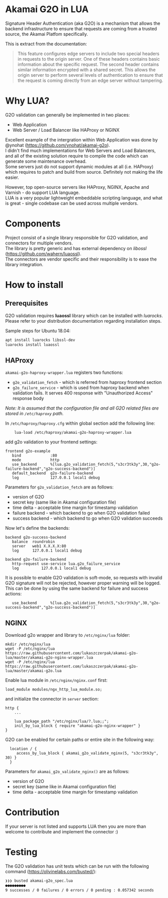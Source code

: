 # Akamai G2O in LUA


Signature Header Authentication (aka G2O) is a mechanism that allows the backend infrastructure to ensure that requests are coming from a trusted source, the Akamai Platfom specifically.

This is extract from the documentation:

> This feature configures edge servers to include two special headers in requests to the origin server. One of these headers contains basic information about the specific request. The second header contains similar information encrypted with a shared secret. This allows the origin server to perform several levels of authentication to ensure that the request is coming directly from an edge server without tampering.

# Why LUA?

G2O validation can generally be implemented in two places:

* Web Application
* Web Server / Load Balancer like HAProxy or NGINX

Excellent example of the intergration within Web Application was done by @ynohat (<https://github.com/ynohat/akamai-g2o>).  
I didn't find much implementations for Web Servers and Load Balancers, and all of the existing solution require to compile the code which can generate some maintenance overhead.  
Some servers just do not support dynamic modules at all (i.e. HAProxy) which requires to patch and build from source. Definitely not making the life easier.

However, top open-source servers like HAProxy, NGINX, Apache and Varnish - do support LUA language.  
LUA is a very popular lightweight embeddable scripting language, and what is great - single codebase can be used across multiple vendors. 

# Components

Project consist of a single library responsible for G2O validation, and connectors for multiple vendors.  
The library is pretty generic and has external dependency on *libossl* (<https://github.com/wahern/luaossl>).  
The connectors are vendor specific and their responsibility is to ease the library integration.


# How to install

## Prerequisites

G2O validation requires **luaossl** library which can be installed with *luarocks*.  
Please refer to your distribution documentation regarding installation steps.

Sample steps for Ubuntu 18.04:

```bash
apt install luarocks libssl-dev
luarocks install luaossl
```

## HAProxy

`akamai-g2o-haproxy-wrapper.lua` registers two functions:

* `g2o_validation_fetch` - which is referred from haproxy frontend section
* `g2o_failure_service` - which is used from haproxy backend when validation fails. It serves 400 response with "Unauthorized Access" response body

*Note: It is assumed that the configuration file and all G2O related files are stored in `/etc/haproxy` path.*

In `/etc/haproxy/haproxy.cfg` within global section add the following line:

```
    lua-load /etc/haproxy/akamai-g2o-haproxy-wrapper.lua
```

add g2o validation to your frontend settings:

```
frontend g2o-example
   bind             :80
   mode             http
   use_backend      %[lua.g2o_validation_fetch(5,"s3cr3tk3y",30,"g2o-failure-backend","g2o-success-backend")]
   default_backend  g2o-failure-backend
   log              127.0.0.1 local1 debug
```

Parameters for `g2o_validation_fetch` are as follows:

* version of G2O
* secret key (same like in Akamai configuration file)
* time delta - acceptable time margin for timestamp validation
* failure backend - which backend to go when G2O validation failed
* success backend - which backend to go when G2O validation succeeds

Now let's define the backends:

```
backend g2o-success-backend
   balance  roundrobin
   server   web1 X.X.X.X:80
   log      127.0.0.1 local1 debug

backend g2o-failure-backend
   http-request use-service lua.g2o_failure_service
   log          127.0.0.1 local1 debug
```

It is possible to enable G2O validation is soft-mode, so requests with invalid G2O signature will not be rejected, however proper warning will be logged. This can be done by using the same backend for failure and success actions:

```
   use_backend      %[lua.g2o_validation_fetch(5,"s3cr3tk3y",30,"g2o-success-backend","g2o-success-backend")]
```

## NGINX

Download g2o wrapper and library to `/etc/nginx/lua` folder:

```
mkdir /etc/nginx/lua
wget -P /etc/nginx/lua https://raw.githubusercontent.com/lukaszczerpak/akamai-g2o-lua/master/akamai-g2o-nginx-wrapper.lua
wget -P /etc/nginx/lua https://raw.githubusercontent.com/lukaszczerpak/akamai-g2o-lua/master/akamai-g2o.lua
```


Enable lua module in `/etc/nginx/nginx.conf` first:

```
load_module modules/ngx_http_lua_module.so;
```

and initialize the connector in `server` section:

```
http {
    ...
    
    lua_package_path "/etc/nginx/lua/?.lua;;";
    init_by_lua_block { require "akamai-g2o-nginx-wrapper" }
}
```

G2O can be enabled for certain paths or entire site in the following way:

```
  location / {
     access_by_lua_block { akamai_g2o_validate_nginx(5, "s3cr3tk3y", 30) }
  }
```

Parameters for `akamai_g2o_validate_nginx()` are as follows:

* version of G2O
* secret key (same like in Akamai configuration file)
* time delta - acceptable time margin for timestamp validation

# Contribution

If your server is not listed and supports LUA then you are more than welcome to contribute and implement the connector :)


# Testing

The G2O validation has unit tests which can be run with the following command (<https://olivinelabs.com/busted/>):

```sh
❯❯❯ busted akamai-g2o_spec.lua
●●●●●●●●●
9 successes / 0 failures / 0 errors / 0 pending : 0.057342 seconds
```

